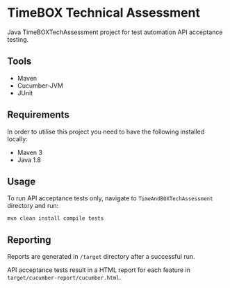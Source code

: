 # TimeBOX Technical Assessment

Java TimeBOXTechAssessment project for test automation API acceptance testing.

## Tools

* Maven
* Cucumber-JVM
* JUnit


## Requirements

In order to utilise this project you need to have the following installed locally:

* Maven 3
* Java 1.8

## Usage

To run API acceptance tests only, navigate to `TimeAndBOXTechAssessment` directory and run:

`mvn clean install compile tests`

## Reporting

Reports are generated in `/target` directory after a successful run.

API acceptance tests result in a HTML report for each feature in `target/cucumber-report/cucumber.html`.

